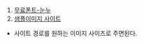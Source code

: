 1. [무료폰트-눈누](https://noonnu.cc/)
2. [샘플이미지 사이트](https://via.placeholder.com/500)

- 사이트 경로를 원하는 이미지 사이즈로 주면된다.

